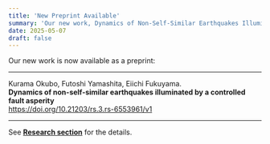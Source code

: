 ```yaml
---
title: 'New Preprint Available'
summary: 'Our new work, Dynamics of Non-Self-Similar Earthquakes Illuminated by a Controlled Fault Asperity, is now available as a preprint.'
date: 2025-05-07
draft: false
---
```


Our new work is now available as a preprint:

***
Kurama Okubo, Futoshi Yamashita, Eiichi Fukuyama.<br>
**Dynamics of non-self-similar earthquakes illuminated by a controlled fault asperity**<br>
https://doi.org/10.21203/rs.3.rs-6553961/v1
***

See [**Research section**](/research) for the details.
